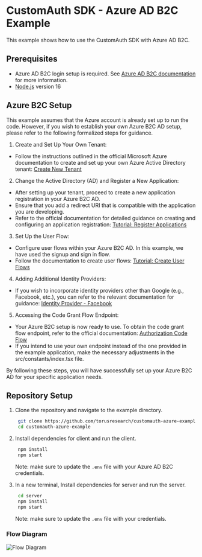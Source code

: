 # CustomAuth SDK - Azure AD B2C Example

This example shows how to use the CustomAuth SDK with Azure AD B2C.

## Prerequisites

- Azure AD B2C login setup is required. See [Azure AD B2C documentation](https://docs.microsoft.com/en-us/azure/active-directory-b2c/overview) for more information.
- [Node.js](https://nodejs.org/en/) version 16

## Azure B2C Setup

This example assumes that the Azure account is already set up to run the code. However, if you wish to establish your own Azure B2C AD setup, please refer to the following formalized steps for guidance.

1. Create and Set Up Your Own Tenant:

- Follow the instructions outlined in the official Microsoft Azure documentation to create and set up your own Azure Active Directory tenant: [Create New Tenant](https://learn.microsoft.com/en-us/azure/active-directory/fundamentals/create-new-tenant)

2. Change the Active Directory (AD) and Register a New Application:

- After setting up your tenant, proceed to create a new application registration in your Azure B2C AD.
- Ensure that you add a redirect URI that is compatible with the application you are developing.
- Refer to the official documentation for detailed guidance on creating and configuring an application registration:
  [Tutorial: Register Applications](https://learn.microsoft.com/en-us/azure/active-directory-b2c/tutorial-register-applications?tabs=app-reg-ga)

3. Set Up the User Flow:

- Configure user flows within your Azure B2C AD. In this example, we have used the signup and sign in flow.
- Follow the documentation to create user flows: [Tutorial: Create User Flows](https://learn.microsoft.com/en-us/azure/active-directory-b2c/tutorial-create-user-flows?pivots=b2c-user-flow)

4. Adding Additional Identity Providers:

- If you wish to incorporate identity providers other than Google (e.g., Facebook, etc.), you can refer to the relevant documentation for guidance: [Identity Provider - Facebook](https://learn.microsoft.com/en-us/azure/active-directory-b2c/identity-provider-facebook?pivots=b2c-user-flow)

5. Accessing the Code Grant Flow Endpoint:

- Your Azure B2C setup is now ready to use. To obtain the code grant flow endpoint, refer to the official documentation: [Authorization Code Flow](https://learn.microsoft.com/en-us/azure/active-directory-b2c/authorization-code-flow)
- If you intend to use your own endpoint instead of the one provided in the example application, make the necessary adjustments in the src/constants/index.tsx file.

By following these steps, you will have successfully set up your Azure B2C AD for your specific application needs.

## Repository Setup

1. Clone the repository and navigate to the example directory.

   ```bash
    git clone https://github.com/torusresearch/customauth-azure-example
    cd customauth-azure-example
   ```

2. Install dependencies for client and run the client.

   ```bash
    npm install
    npm start
   ```

   Note: make sure to update the `.env` file with your Azure AD B2C credentials.

3. In a new terminal, Install dependencies for server and run the server.

   ```bash
    cd server
    npm install
    npm start
   ```

   Note: make sure to update the `.env` file with your credentials.

### Flow Diagram

![Flow Diagram](https://github.com/torusresearch/customauth-azure-example/assets/6962565/3362da09-6497-47cb-80bf-f9b465800a54)
